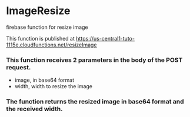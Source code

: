 # ImageResize
firebase function for resize image

This function is published at https://us-central1-tuto-1115e.cloudfunctions.net/resizeImage


### This function receives 2 parameters in the body of the POST request.
* image, in base64 format 
* width, width to resize the image

### The function returns the resized image in base64 format and the received width.